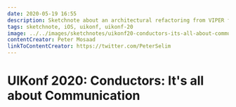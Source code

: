 ```yaml
---
date: 2020-05-19 16:55
description: Sketchnote about an architectural refactoring from VIPER from UIKonf 2020 (online conference)
tags: sketchnote, iOS, uikonf, uikonf-20
image: ../../images/sketchnotes/uikonf20-conductors-its-all-about-communication-small.jpg
contentCreator: Peter Mosaad
linkToContentCreator: https://twitter.com/PeterSelim
---
```


# UIKonf 2020: Conductors: It's all about Communication
